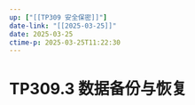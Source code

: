 ```yaml
---
up: ["[[TP309 安全保密]]"]
date-link: "[[2025-03-25]]"
date: 2025-03-25
ctime-p: 2025-03-25T11:22:30
---
```


# TP309.3 数据备份与恢复
